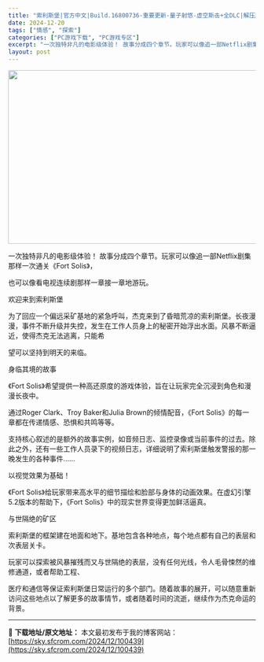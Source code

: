 ```yaml
---
title: "索利斯堡|官方中文|Build.16800736-重要更新-量子射悠-虚空斯击+全DLC|解压即撸|"
date: 2024-12-20
tags: ["情感", "探索"]
categories: ["PC游戏下载", "PC游戏专区"]
excerpt: "一次独特非凡的电影级体验！ 故事分成四个章节。玩家可以像追一部Netflix剧集那样一次通关《Fort Solis》， 也可以像看电视连续剧那样一章接一章地游玩。 欢迎来到索利斯堡 为了回应一个偏远采矿基地的紧急呼叫，杰克来到了昏暗荒凉的索利斯堡。长夜漫漫，事件不断升级并失控，发生在工作人员身上的秘&hellip;"
layout: post
---
```


<img class="aligncenter size-full wp-image-100417" src="https://sky.sfcrom.com/wp-content/uploads/2024/12/2024122009445587.webp" alt="" width="616" height="353" />

一次独特非凡的电影级体验！
故事分成四个章节。玩家可以像追一部Netflix剧集那样一次通关《Fort Solis》，

也可以像看电视连续剧那样一章接一章地游玩。

欢迎来到索利斯堡

为了回应一个偏远采矿基地的紧急呼叫，杰克来到了昏暗荒凉的索利斯堡。长夜漫漫，事件不断升级并失控，发生在工作人员身上的秘密开始浮出水面。风暴不断逼近，使得杰克无法逃离，只能希

望可以坚持到明天的来临。

身临其境的故事

《Fort Solis》希望提供一种高还原度的游戏体验，旨在让玩家完全沉浸到角色和漫漫长夜中。

通过Roger Clark、Troy Baker和Julia Brown的倾情配音，《Fort Solis》的每一章都在传递情感、恐惧和共鸣等等。

支持核心叙述的是额外的故事实例，如音频日志、监控录像或当前事件的过去。除此之外，还有一些工作人员录下的视频日志，详细说明了索利斯堡触发警报的那一晚发生的各种事件……

以视觉效果为基础！

《Fort Solis》给玩家带来高水平的细节描绘和脸部与身体的动画效果。在虚幻引擎5.2版本的帮助下，《Fort Solis》中的现实世界变得更加鲜活逼真。

与世隔绝的矿区

索利斯堡的框架建在地面和地下。基地包含各种地点，每个地点都有自己的表层和次表层关卡。

玩家可以探索被风暴摧残而又与世隔绝的表层，没有任何光线，令人毛骨悚然的维修通道，或者帮助工程、

医疗和通信等保证索利斯堡日常运行的多个部门。随着故事的展开，可以随意重新访问这些地点以了解更多的故事情节，或者随着时间的流逝，继续作为杰克命运的背景。

---
📖 **下载地址/原文地址：** 本文最初发布于我的博客网站：[https://sky.sfcrom.com/2024/12/100439](https://sky.sfcrom.com/2024/12/100439)
